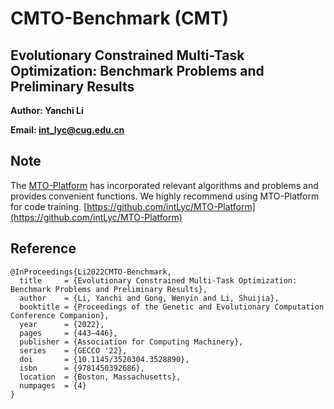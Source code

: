 # CMTO-Benchmark (CMT)

## Evolutionary Constrained Multi-Task Optimization: Benchmark Problems and Preliminary Results

**Author: Yanchi Li**

**Email: int_lyc@cug.edu.cn**


## Note

The [MTO-Platform](https://github.com/intLyc/MTO-Platform) has incorporated relevant algorithms and problems and provides convenient functions. We highly recommend using MTO-Platform for code training. [https://github.com/intLyc/MTO-Platform](https://github.com/intLyc/MTO-Platform)


## Reference

```
@InProceedings{Li2022CMTO-Benchmark,
  title     = {Evolutionary Constrained Multi-Task Optimization: Benchmark Problems and Preliminary Results},  
  author    = {Li, Yanchi and Gong, Wenyin and Li, Shuijia},  
  booktitle = {Proceedings of the Genetic and Evolutionary Computation Conference Companion},  
  year      = {2022},  
  pages     = {443–446},  
  publisher = {Association for Computing Machinery},  
  series    = {GECCO '22},  
  doi       = {10.1145/3520304.3528890},  
  isbn      = {9781450392686},  
  location  = {Boston, Massachusetts},  
  numpages  = {4}   
}  
```
